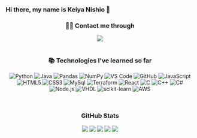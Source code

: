 ### Hi there, my name is Keiya Nishio 👋

 

<h3 align="center">🤝🏻 Contact me through</h3> 
<div align = "center">
  <a href="https://www.linkedin.com/in/keiya-nishio-4717892bb/" target="_blank"><img src="https://img.shields.io/badge/-LinkedIn-%230077B5?style=for-the-badge&logo=linkedin&logoColor=white" target="_blank"></a> 
</div>
</br>
<h3 align="center">📚 Technologies I've learned so far</h3>
<div align="center">

![Python](https://img.shields.io/badge/python%20-%2314354C.svg?&style=for-the-badge&logo=python&logoColor=white)
![Java](https://img.shields.io/badge/Java-ED8B00?style=for-the-badge&logo=java&logoColor=white) 
![Pandas](https://img.shields.io/badge/Pandas-2C2D72?style=for-the-badge&logo=pandas&logoColor=white)
![NumPy](https://img.shields.io/badge/numpy%20-%23013243.svg?&style=for-the-badge&logo=numpy&logoColor=white)
![VS Code](https://img.shields.io/badge/-VS%20Code-007ACC?style=for-the-badge&logo=visual-studio-code&logoColor=ffffff)
![GitHub](https://img.shields.io/badge/github%20-%23121011.svg?&style=for-the-badge&logo=github&logoColor=white)
![JavaScript](https://img.shields.io/badge/JavaScript-F7DF1E?style=for-the-badge&logo=javascript&logoColor=black)
![HTML5](https://img.shields.io/badge/html5%20-%23E34F26.svg?&style=for-the-badge&logo=html5&logoColor=white)
![CSS3](https://img.shields.io/badge/css3%20-%231572B6.svg?&style=for-the-badge&logo=css3&logoColor=white)
![MySql](https://img.shields.io/badge/-MySQL-informational?style=for-the-badge&logo=mySQL&color=white)
![Terraform](https://img.shields.io/badge/Terraform-623CE4?style=for-the-badge&logo=terraform&logoColor=white)
![React](https://img.shields.io/badge/React-61DAFB?style=for-the-badge&logo=react&logoColor=white)
![C](https://img.shields.io/badge/C-00599C?style=for-the-badge&logo=c&logoColor=white)
![C++](https://img.shields.io/badge/C++-00599C?style=for-the-badge&logo=c&logoColor=white&color=fcba03)
![C#](https://img.shields.io/badge/C%23-00599C?style=for-the-badge&logo=c&logoColor=white&color=2b990f)
![Node.js](https://img.shields.io/badge/Node.js-43853D?style=for-the-badge&logo=node.js&logoColor=white)
![VHDL](https://img.shields.io/badge/VHDL-43853D?style=for-the-badge&logo=vhdl&logoColor=white)
![scikit-learn](https://img.shields.io/badge/scikit--learn-F7931E?style=for-the-badge&logo=scikit-learn&logoColor=white)
![AWS](https://img.shields.io/badge/Amazon_AWS-232F3E?style=for-the-badge&logo=amazon-aws&logoColor=white)

</div>

</br>
<h3 align="center"> GitHub Stats</h3> 
<div align="center">
  
![](http://github-profile-summary-cards.vercel.app/api/cards/profile-details?username=keiyanishio&theme=yeblu)
![](http://github-profile-summary-cards.vercel.app/api/cards/repos-per-language?username=keiyanishio&theme=yeblu)
![](http://github-profile-summary-cards.vercel.app/api/cards/most-commit-language?username=keiyanishio&theme=yeblu)
![](http://github-profile-summary-cards.vercel.app/api/cards/stats?username=keiyanishio&theme=yeblu)
![](http://github-profile-summary-cards.vercel.app/api/cards/productive-time?username=keiyanishio&theme=yeblu&utcOffset=8)
</div>
